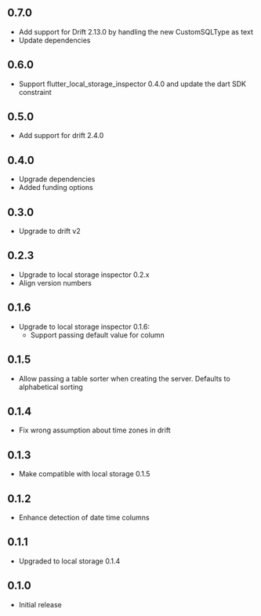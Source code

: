 ## 0.7.0

* Add support for Drift 2.13.0 by handling the new CustomSQLType as text
* Update dependencies

## 0.6.0

* Support flutter_local_storage_inspector 0.4.0 and update the dart SDK constraint

## 0.5.0

* Add support for drift 2.4.0

## 0.4.0

* Upgrade dependencies
* Added funding options

## 0.3.0

* Upgrade to drift v2

## 0.2.3

* Upgrade to local storage inspector 0.2.x
* Align version numbers

## 0.1.6

* Upgrade to local storage inspector 0.1.6:
  * Support passing default value for column

## 0.1.5

* Allow passing a table sorter when creating the server. Defaults to alphabetical sorting

## 0.1.4

* Fix wrong assumption about time zones in drift

## 0.1.3

* Make compatible with local storage 0.1.5

## 0.1.2

* Enhance detection of date time columns

## 0.1.1

* Upgraded to local storage 0.1.4

## 0.1.0

* Initial release
